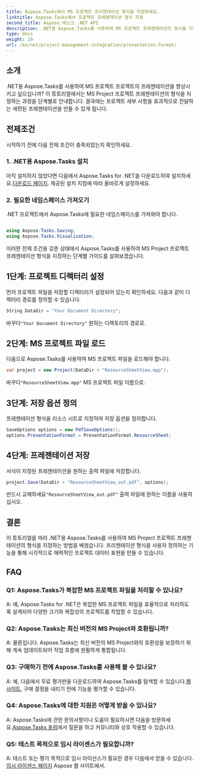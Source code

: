 ```yaml
---
title: Aspose.Tasks에서 MS 프로젝트 프리젠테이션 형식을 지정하세요.
linktitle: Aspose.Tasks에서 프로젝트 프레젠테이션 형식 지정
second_title: Aspose.태스크 .NET API
description: .NET용 Aspose.Tasks를 사용하여 MS 프로젝트 프레젠테이션의 형식을 지정하는 방법을 알아보세요. 프로젝트 세부 사항의 시각화 및 커뮤니케이션을 손쉽게 향상할 수 있습니다.
type: docs
weight: 10
url: /ko/net/project-management-integration/presentation-format/
---
```

## 소개

.NET용 Aspose.Tasks를 사용하여 MS 프로젝트 프로젝트의 프레젠테이션을 향상시키고 싶으십니까? 이 튜토리얼에서는 MS Project 프로젝트 프레젠테이션의 형식을 지정하는 과정을 단계별로 안내합니다. 결국에는 프로젝트 세부 사항을 효과적으로 전달하는 세련된 프레젠테이션을 만들 수 있게 됩니다.

## 전제조건

시작하기 전에 다음 전제 조건이 충족되었는지 확인하세요.

### 1. .NET용 Aspose.Tasks 설치

 아직 설치하지 않았다면 다음에서 Aspose.Tasks for .NET을 다운로드하여 설치하세요.[다운로드 페이지](https://releases.aspose.com/tasks/net/). 제공된 설치 지침에 따라 올바르게 설정하세요.

### 2. 필요한 네임스페이스 가져오기

.NET 프로젝트에서 Aspose.Tasks에 필요한 네임스페이스를 가져와야 합니다.

```csharp

using Aspose.Tasks.Saving;
using Aspose.Tasks.Visualization;
```

이러한 전제 조건을 갖춘 상태에서 Aspose.Tasks를 사용하여 MS Project 프로젝트 프레젠테이션 형식을 지정하는 단계별 가이드를 살펴보겠습니다.

## 1단계: 프로젝트 디렉터리 설정

먼저 프로젝트 파일을 저장할 디렉터리가 설정되어 있는지 확인하세요. 다음과 같이 디렉터리 경로를 정의할 수 있습니다.

```csharp
String DataDir = "Your Document Directory";
```

 바꾸다`"Your Document Directory"` 원하는 디렉토리의 경로로.

## 2단계: MS 프로젝트 파일 로드

다음으로 Aspose.Tasks를 사용하여 MS 프로젝트 파일을 로드해야 합니다.

```csharp
var project = new Project(DataDir + "ResourceSheetView.mpp");
```

 바꾸다`"ResourceSheetView.mpp"` MS 프로젝트 파일 이름으로.

## 3단계: 저장 옵션 정의

프레젠테이션 형식을 리소스 시트로 지정하여 저장 옵션을 정의합니다.

```csharp
SaveOptions options = new PdfSaveOptions();
options.PresentationFormat = PresentationFormat.ResourceSheet;
```

## 4단계: 프레젠테이션 저장

서식이 지정된 프레젠테이션을 원하는 출력 파일에 저장합니다.

```csharp
project.Save(DataDir + "ResourceSheetView_out.pdf", options);
```

 반드시 교체하세요`"ResourceSheetView_out.pdf"` 출력 파일에 원하는 이름을 사용하십시오.

## 결론

이 튜토리얼을 따라 .NET용 Aspose.Tasks를 사용하여 MS Project 프로젝트 프레젠테이션의 형식을 지정하는 방법을 배웠습니다. 프리젠테이션 형식을 사용자 정의하는 기능을 통해 시각적으로 매력적인 프로젝트 데이터 표현을 만들 수 있습니다.

## FAQ

### Q1: Aspose.Tasks가 복잡한 MS 프로젝트 파일을 처리할 수 있나요?
A: 예, Aspose.Tasks for .NET은 복잡한 MS 프로젝트 파일을 효율적으로 처리하도록 설계되어 다양한 크기와 복잡성의 프로젝트를 작업할 수 있습니다.

### Q2: Aspose.Tasks는 최신 버전의 MS Project와 호환됩니까?
A: 물론입니다. Aspose.Tasks는 최신 버전의 MS Project와의 호환성을 보장하기 위해 계속 업데이트되어 작업 흐름에 원활하게 통합됩니다.

### Q3: 구매하기 전에 Aspose.Tasks를 사용해 볼 수 있나요?
 A: 예, 다음에서 무료 평가판을 다운로드하여 Aspose.Tasks를 탐색할 수 있습니다.[웹사이트](https://releases.aspose.com/), 구매 결정을 내리기 전에 기능을 평가할 수 있습니다.

### Q4: Aspose.Tasks에 대한 지원은 어떻게 받을 수 있나요?
 A: Aspose.Tasks에 관한 문의사항이나 도움이 필요하시면 다음을 방문하세요.[Aspose.Tasks 포럼](https://forum.aspose.com/c/tasks/15)에서 질문을 하고 커뮤니티와 상호 작용할 수 있습니다.

### Q5: 테스트 목적으로 임시 라이센스가 필요합니까?
 A: 테스트 또는 평가 목적으로 임시 라이선스가 필요한 경우 다음에서 얻을 수 있습니다.[임시 라이센스 페이지](https://purchase.aspose.com/temporary-license/) Aspose 웹 사이트에서.